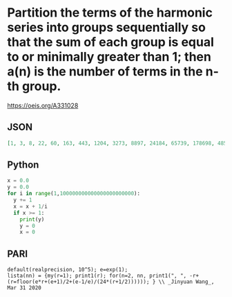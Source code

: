 # Partition the terms of the harmonic series into groups sequentially so that the sum of each group is equal to or minimally greater than 1; then a\(n\) is the number of terms in the n\-th group\.
https://oeis.org/A331028
## JSON
```JSON
[1, 3, 8, 22, 60, 163, 443, 1204, 3273, 8897, 24184, 65739, 178698, 485751, 1320408, 3589241, 9756569, 26521104, 72091835, 195965925, 532690613, 1448003214, 3936080824, 10699376979, 29083922018, 79058296722, 214902731368, 584166189564, 1587928337892, 4316436745787]
```
## Python
```Python
x = 0.0
y = 0.0
for i in range(1,100000000000000000000000):
  y += 1
  x = x + 1/i
  if x >= 1:
    print(y)
    y = 0
    x = 0
```
## PARI
```PARI
default(realprecision, 10^5); e=exp(1);
lista(nn) = {my(r=1); print1(r); for(n=2, nn, print1(", ", -r+(r=floor(e*r+(e+1)/2+(e-1/e)/(24*(r+1/2)))))); } \\ _Jinyuan Wang_, Mar 31 2020
```
